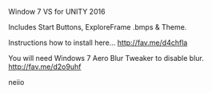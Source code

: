 Window 7 VS for UNITY 2016

Includes Start Buttons, ExploreFrame .bmps & Theme.

Instructions how to install here...
http://fav.me/d4chfla

You will need Windows 7 Aero Blur Tweaker to disable blur.
http://fav.me/d2o9uhf

neiio

